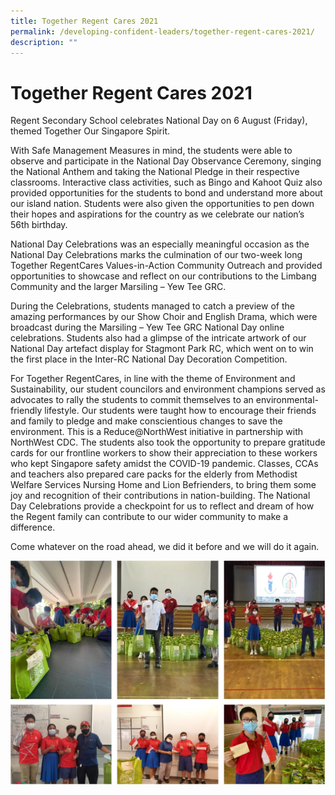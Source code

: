 ```yaml
---
title: Together Regent Cares 2021
permalink: /developing-confident-leaders/together-regent-cares-2021/
description: ""
---
```

Together Regent Cares 2021
==========================

Regent Secondary School celebrates National Day on 6 August (Friday), themed Together Our Singapore Spirit.

With Safe Management Measures in mind, the students were able to observe and participate in the National Day Observance Ceremony, singing the National Anthem and taking the National Pledge in their respective classrooms. Interactive class activities, such as Bingo and Kahoot Quiz also provided opportunities for the students to bond and understand more about our island nation. Students were also given the opportunities to pen down their hopes and aspirations for the country as we celebrate our nation’s 56th birthday.

National Day Celebrations was an especially meaningful occasion as the National Day Celebrations marks the culmination of our two-week long Together RegentCares Values-in-Action Community Outreach and provided opportunities to showcase and reflect on our contributions to the Limbang Community and the larger Marsiling – Yew Tee GRC.

During the Celebrations, students managed to catch a preview of the amazing performances by our Show Choir and English Drama, which were broadcast during the Marsiling – Yew Tee GRC National Day online celebrations. Students also had a glimpse of the intricate artwork of our National Day artefact display for Stagmont Park RC, which went on to win the first place in the Inter-RC National Day Decoration Competition.

For Together RegentCares, in line with the theme of Environment and Sustainability, our student councilors and environment champions served as advocates to rally the students to commit themselves to an environmental-friendly lifestyle. Our students were taught how to encourage their friends and family to pledge and make conscientious changes to save the environment. This is a Reduce@NorthWest initiative in partnership with NorthWest CDC. The students also took the opportunity to prepare gratitude cards for our frontline workers to show their appreciation to these workers who kept Singapore safety amidst the COVID-19 pandemic. Classes, CCAs and teachers also prepared care packs for the elderly from Methodist Welfare Services Nursing Home and Lion Befrienders, to bring them some joy and recognition of their contributions in nation-building. The National Day Celebrations provide a checkpoint for us to reflect and dream of how the Regent family can contribute to our wider community to make a difference.

Come whatever on the road ahead, we did it before and we will do it again.

![](/images/Regent%20Cares.jpg)